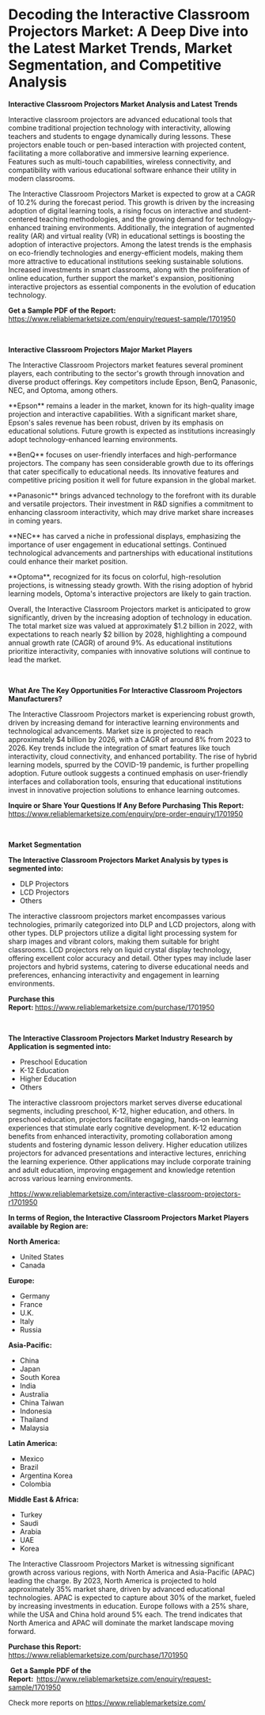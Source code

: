<p><h1>Decoding the Interactive Classroom Projectors Market: A Deep Dive into the Latest Market Trends, Market Segmentation, and Competitive Analysis</h1></p><p><strong>Interactive Classroom Projectors Market Analysis and Latest Trends</strong></p>
<p><p>Interactive classroom projectors are advanced educational tools that combine traditional projection technology with interactivity, allowing teachers and students to engage dynamically during lessons. These projectors enable touch or pen-based interaction with projected content, facilitating a more collaborative and immersive learning experience. Features such as multi-touch capabilities, wireless connectivity, and compatibility with various educational software enhance their utility in modern classrooms.</p><p>The Interactive Classroom Projectors Market is expected to grow at a CAGR of 10.2% during the forecast period. This growth is driven by the increasing adoption of digital learning tools, a rising focus on interactive and student-centered teaching methodologies, and the growing demand for technology-enhanced training environments. Additionally, the integration of augmented reality (AR) and virtual reality (VR) in educational settings is boosting the adoption of interactive projectors. Among the latest trends is the emphasis on eco-friendly technologies and energy-efficient models, making them more attractive to educational institutions seeking sustainable solutions. Increased investments in smart classrooms, along with the proliferation of online education, further support the market's expansion, positioning interactive projectors as essential components in the evolution of education technology.</p></p>
<p><strong>Get a Sample PDF of the Report:&nbsp;</strong> <a href="https://www.reliablemarketsize.com/enquiry/request-sample/1701950?utm_campaign=3348&utm_medium=2&utm_source=Github&utm_content=ia&utm_term=06042025&utm_id=interactive-classroom-projectors">https://www.reliablemarketsize.com/enquiry/request-sample/1701950</a></p>
<p>&nbsp;</p>
<p><strong>Interactive Classroom Projectors Major Market Players</strong></p>
<p><p>The Interactive Classroom Projectors market features several prominent players, each contributing to the sector's growth through innovation and diverse product offerings. Key competitors include Epson, BenQ, Panasonic, NEC, and Optoma, among others. </p><p>**Epson** remains a leader in the market, known for its high-quality image projection and interactive capabilities. With a significant market share, Epson's sales revenue has been robust, driven by its emphasis on educational solutions. Future growth is expected as institutions increasingly adopt technology-enhanced learning environments.</p><p>**BenQ** focuses on user-friendly interfaces and high-performance projectors. The company has seen considerable growth due to its offerings that cater specifically to educational needs. Its innovative features and competitive pricing position it well for future expansion in the global market.</p><p>**Panasonic** brings advanced technology to the forefront with its durable and versatile projectors. Their investment in R&D signifies a commitment to enhancing classroom interactivity, which may drive market share increases in coming years.</p><p>**NEC** has carved a niche in professional displays, emphasizing the importance of user engagement in educational settings. Continued technological advancements and partnerships with educational institutions could enhance their market position.</p><p>**Optoma**, recognized for its focus on colorful, high-resolution projections, is witnessing steady growth. With the rising adoption of hybrid learning models, Optoma's interactive projectors are likely to gain traction.</p><p>Overall, the Interactive Classroom Projectors market is anticipated to grow significantly, driven by the increasing adoption of technology in education. The total market size was valued at approximately $1.2 billion in 2022, with expectations to reach nearly $2 billion by 2028, highlighting a compound annual growth rate (CAGR) of around 9%. As educational institutions prioritize interactivity, companies with innovative solutions will continue to lead the market.</p></p>
<p>&nbsp;</p>
<p><strong>What Are The Key Opportunities For Interactive Classroom Projectors Manufacturers?</strong></p>
<p><p>The Interactive Classroom Projectors market is experiencing robust growth, driven by increasing demand for interactive learning environments and technological advancements. Market size is projected to reach approximately $4 billion by 2026, with a CAGR of around 8% from 2023 to 2026. Key trends include the integration of smart features like touch interactivity, cloud connectivity, and enhanced portability. The rise of hybrid learning models, spurred by the COVID-19 pandemic, is further propelling adoption. Future outlook suggests a continued emphasis on user-friendly interfaces and collaboration tools, ensuring that educational institutions invest in innovative projection solutions to enhance learning outcomes.</p></p>
<p><strong>Inquire or Share Your Questions If Any Before Purchasing This Report:</strong> <a href="https://www.reliablemarketsize.com/enquiry/pre-order-enquiry/1701950?utm_campaign=3348&utm_medium=2&utm_source=Github&utm_content=ia&utm_term=06042025&utm_id=interactive-classroom-projectors">https://www.reliablemarketsize.com/enquiry/pre-order-enquiry/1701950</a></p>
<p>&nbsp;</p>
<p><strong>Market Segmentation</strong></p>
<p><strong>The Interactive Classroom Projectors Market Analysis by types is segmented into:</strong></p>
<p><ul><li>DLP Projectors</li><li>LCD Projectors</li><li>Others</li></ul></p>
<p><p>The interactive classroom projectors market encompasses various technologies, primarily categorized into DLP and LCD projectors, along with other types. DLP projectors utilize a digital light processing system for sharp images and vibrant colors, making them suitable for bright classrooms. LCD projectors rely on liquid crystal display technology, offering excellent color accuracy and detail. Other types may include laser projectors and hybrid systems, catering to diverse educational needs and preferences, enhancing interactivity and engagement in learning environments.</p></p>
<p><strong>Purchase this Report:&nbsp;</strong><a href="https://www.reliablemarketsize.com/purchase/1701950?utm_campaign=3348&utm_medium=2&utm_source=Github&utm_content=ia&utm_term=06042025&utm_id=interactive-classroom-projectors">https://www.reliablemarketsize.com/purchase/1701950</a></p>
<p>&nbsp;</p>
<p><strong>The Interactive Classroom Projectors Market Industry Research by Application is segmented into:</strong></p>
<p><ul><li>Preschool Education</li><li>K-12 Education</li><li>Higher Education</li><li>Others</li></ul></p>
<p><p>The interactive classroom projectors market serves diverse educational segments, including preschool, K-12, higher education, and others. In preschool education, projectors facilitate engaging, hands-on learning experiences that stimulate early cognitive development. K-12 education benefits from enhanced interactivity, promoting collaboration among students and fostering dynamic lesson delivery. Higher education utilizes projectors for advanced presentations and interactive lectures, enriching the learning experience. Other applications may include corporate training and adult education, improving engagement and knowledge retention across various learning environments.</p></p>
<p><a href="https://www.reliablemarketsize.com/interactive-classroom-projectors-r1701950?utm_campaign=3348&utm_medium=2&utm_source=Github&utm_content=ia&utm_term=06042025&utm_id=interactive-classroom-projectors">&nbsp;https://www.reliablemarketsize.com/interactive-classroom-projectors-r1701950</a></p>
<p><strong>In terms of Region, the Interactive Classroom Projectors Market Players available by Region are:</strong></p>
<p>
    <p> <strong> North America: </strong>
        <ul>
            <li>United States</li>
            <li>Canada</li>
        </ul>
        </p> 
    <p> <strong> Europe: </strong>
        <ul>
            <li>Germany</li>
            <li>France</li>
            <li>U.K.</li>
            <li>Italy</li>
            <li>Russia</li>
        </ul>
        </p> 
    <p> <strong> Asia-Pacific: </strong>
        <ul>
            <li>China</li>
            <li>Japan</li>
            <li>South Korea</li>
            <li>India</li>
            <li>Australia</li>
            <li>China Taiwan</li>
            <li>Indonesia</li>
            <li>Thailand</li>
            <li>Malaysia</li>
        </ul>
        </p> 
    <p> <strong> Latin America: </strong>
        <ul>
            <li>Mexico</li>
            <li>Brazil</li>
            <li>Argentina Korea</li>
            <li>Colombia</li>
        </ul>
        </p> 
    <p> <strong> Middle East & Africa: </strong>
        <ul>
            <li>Turkey</li>
            <li>Saudi</li>
            <li>Arabia</li>
            <li>UAE</li>
            <li>Korea</li>
        </ul>
    </p>
    </p>
<p><p>The Interactive Classroom Projectors Market is witnessing significant growth across various regions, with North America and Asia-Pacific (APAC) leading the charge. By 2023, North America is projected to hold approximately 35% market share, driven by advanced educational technologies. APAC is expected to capture about 30% of the market, fueled by increasing investments in education. Europe follows with a 25% share, while the USA and China hold around 5% each. The trend indicates that North America and APAC will dominate the market landscape moving forward.</p></p>
<p><strong>Purchase this Report: </strong><a href="https://www.reliablemarketsize.com/purchase/1701950?utm_campaign=3348&utm_medium=2&utm_source=Github&utm_content=ia&utm_term=06042025&utm_id=interactive-classroom-projectors">https://www.reliablemarketsize.com/purchase/1701950</a></p>
<p>&nbsp;<strong>Get a Sample PDF of the Report:&nbsp;&nbsp;</strong><a href="https://www.reliablemarketsize.com/enquiry/request-sample/1701950?utm_campaign=3348&utm_medium=2&utm_source=Github&utm_content=ia&utm_term=06042025&utm_id=interactive-classroom-projectors">https://www.reliablemarketsize.com/enquiry/request-sample/1701950</a></p>
<p><strong></strong></p>
<p>Check more reports on <a href="https://www.reliablemarketsize.com/?utm_campaign=3348&utm_medium=2&utm_source=Github&utm_content=ia&utm_term=06042025&utm_id=interactive-classroom-projectors">https://www.reliablemarketsize.com/</a></p>